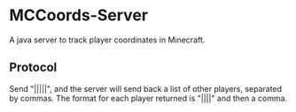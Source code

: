 MCCoords-Server
===============

A java server to track player coordinates in Minecraft.

Protocol
--------

Send "<password>|<name>|<x>|<y>|<z>|<server address>", and the server will send back a list of other players, separated by commas. The format for each player returned is "<name>|<x>|<y>|<z>|<server address>" and then a comma.
